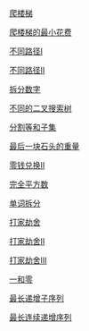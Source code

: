[爬楼梯]()

[爬楼梯的最小花费]()

[不同路径Ⅰ]()

[不同路径Ⅱ]()

[拆分数字]()

[不同的二叉搜索树]()

[分割等和子集]()

[最后一块石头的重量]()

[零钱兑换Ⅱ]()

[完全平方数]()

[单词拆分]()

[打家劫舍]()

[打家劫舍Ⅱ]()

[打家劫舍Ⅲ]()

[一和零]()

[最长递增子序列]()

[最长连续递增序列]()
